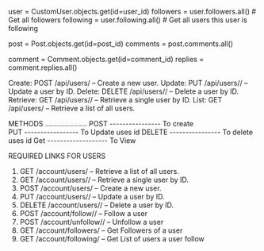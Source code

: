 user = CustomUser.objects.get(id=user_id)
followers = user.followers.all()  # Get all followers
following = user.following.all()   # Get all users this user is following




post = Post.objects.get(id=post_id)
comments = post.comments.all()

comment = Comment.objects.get(id=comment_id)
replies = comment.replies.all()



Create: POST /api/users/ – Create a new user.
Update: PUT /api/users/<id>/ – Update a user by ID.
Delete: DELETE /api/users/<id>/ – Delete a user by ID.
Retrieve: GET /api/users/<id>/ – Retrieve a single user by ID.
List: GET /api/users/ – Retrieve a list of all users.


METHODS .....................
POST ---------------- To create   
PUT  ----------------- To Update uses id <id>
DELETE ---------------- To delete uses id <id>
Get ------------------- To View



REQUIRED LINKS FOR USERS
1. GET /account/users/ – Retrieve a list of all users.
2. GET /account/users/<id>/ – Retrieve a single user by ID.
3. POST /account/users/ – Create a new user.
4. PUT /account/users/<id>/ – Update a user by ID.
5. DELETE /account/users/<id>/ – Delete a user by ID.
6. POST /account/follow/<id>/ – Follow a user
7. POST /account/unfollow/<id>/ – Unfollow a user
6. GET /account/followers/ – Get Followers of  a user
7. GET /account/following/ – Get List of users a user follow










